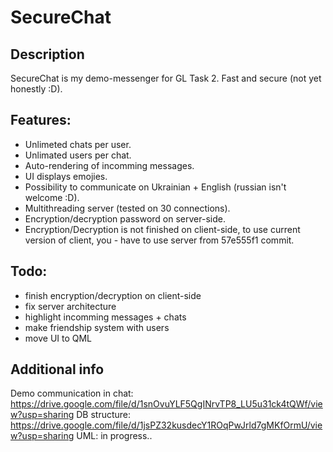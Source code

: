 # SecureChat
## Description
SecureChat is my demo-messenger for GL Task 2. Fast and secure (not yet honestly :D).


## Features:
- Unlimeted chats per user.
- Unlimated users per chat.
- Auto-rendering of incomming messages.
- UI displays emojies.
- Possibility to communicate on Ukrainian + English (russian isn't welcome :D).
- Multithreading server (tested on 30 connections).
- Encryption/decryption password on server-side.
- Encryption/Decryption is not finished on client-side, to use current version of client, you - have to use server from 57e555f1 commit.

## Todo:

- finish encryption/decryption on client-side
- fix server architecture
- highlight incomming messages + chats
- make friendship system with users
- move UI to QML

## Additional info
Demo communication in chat: https://drive.google.com/file/d/1snOvuYLF5QgINrvTP8_LU5u31ck4tQWf/view?usp=sharing
DB structure: https://drive.google.com/file/d/1jsPZ32kusdecY1ROqPwJrld7gMKfOrmU/view?usp=sharing
UML: in progress..


